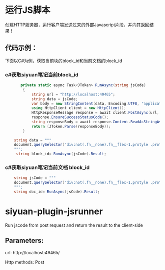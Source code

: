 # 运行JS脚本

创建HTTP服务器，运行客户端发送过来的外部Javascript片段，并向其返回结果！

## 代码示例：

下面以C#为例，获取当前块的block_id和当前文档的block_id


### c#获取siyuan笔记当前block_id

```c#
       private static async Task<JToken> RunAsync(string jsCode)
        {
            string url = "http://localhost:49465";
            string data = jsCode;
            var body = new StringContent(data, Encoding.UTF8, "application/json");
            using HttpClient client = new HttpClient();
            HttpResponseMessage response = await client.PostAsync(url, body).ConfigureAwait(false);
            response.EnsureSuccessStatusCode();
            string responseBody = await response.Content.ReadAsStringAsync();
            return (JToken.Parse(responseBody));
        }
   
    string data = """
    document.querySelector("div:not(.fn__none).fn__flex-1.protyle .protyle-breadcrumb__item:not(.protyle-breadcrumb__item--active)").attributes["data-node-id"].value
    """;
     string block_id= RunAsync(jsCode).Result;
```

### c#获取siyuan笔记当前文档 block_id

``` c#
    string jsCode = """
    document.querySelector("div:not(.fn__none).fn__flex-1.protyle .protyle-breadcrumb__item--active").attributes['data-node-id'].value
    """;
    string doc_id= RunAsync(jsCode).Result;
```




# siyuan-plugin-jsrunner

Run jscode from post request and return the result to the client-side

## Parameters:

url: http://localhost:49465/

Http methods: Post